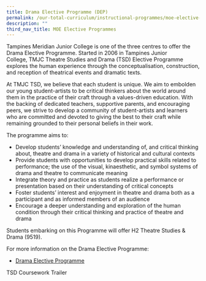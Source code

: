 ```yaml
---
title: Drama Elective Programme (DEP)
permalink: /our-total-curriculum/instructional-programmes/moe-elective-programmes/drama-elective-programme-dep
description: ""
third_nav_title: MOE Elective Programmes
---
```

Tampines Meridian Junior College is one of the three centres to offer the Drama Elective Programme. Started in 2006 in Tampines Junior College, TMJC Theatre Studies and Drama (TSD) Elective Programme explores the human experience through the conceptualisation, construction, and reception of theatrical events and dramatic texts.  
  
At TMJC TSD, we believe that each student is unique. We aim to embolden our young student-artists to be critical thinkers about the world around them in the practice of their craft through a values-driven education. With the backing of dedicated teachers, supportive parents, and encouraging peers, we strive to develop a community of student-artists and learners who are committed and devoted to giving the best to their craft while remaining grounded to their personal beliefs in their work.  
  
The programme aims to:  

*   Develop students’ knowledge and understanding of, and critical thinking about, theatre and drama in a variety of historical and cultural contexts
*   Provide students with opportunities to develop practical skills related to performance; the use of the visual, kinaesthetic, and symbol systems of drama and theatre to communicate meaning
*   Integrate theory and practice as students realize a performance or presentation based on their understanding of critical concepts
*   Foster students’ interest and enjoyment in theatre and drama both as a participant and as informed members of an audience
*   Encourage a deeper understanding and exploration of the human condition through their critical thinking and practice of theatre and drama

  
Students embarking on this Programme will offer H2 Theatre Studies & Drama (9519).  
  
For more information on the Drama Elective Programme:  

* [Drama Elective Programme](https://tmjc.moe.edu.sg/our-total-curriculum/instructional-programmes/humanities-n-the-arts/theatre-studies-n-drama)

TSD Coursework Trailer

